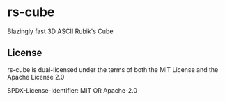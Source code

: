 # rs-cube

Blazingly fast 3D ASCII Rubik's Cube

## License

rs-cube is dual-licensed under the terms of both the MIT License and the Apache License 2.0

SPDX-License-Identifier: MIT OR Apache-2.0
